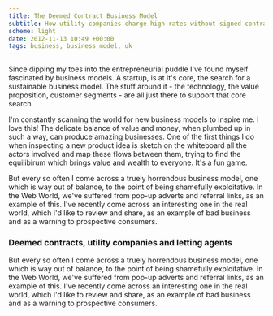 ```yaml
---
title: The Deemed Contract Business Model
subtitle: How utility companies charge high rates without signed contracts or consent
scheme: light
date: 2012-11-13 10:49 +00:00
tags: business, business model, uk
---
```


Since dipping my toes into the entrepreneurial puddle I've found myself fascinated by business models. A startup, is at it's core, the search for a sustainable business model. The stuff around it - the technology, the value proposition, customer segments - are all just there to support that core search.

I'm constantly scanning the world for new business models to inspire me. I love this! The delicate balance of value and money, when plumbed up in such a way, can produce amazing businesses.
One of the first things I do when inspecting a new product idea is sketch on the whiteboard all the actors involved and map these flows between them, trying to find the equilibirum which brings value and wealth to everyone. It's a fun game.

But every so often I come across a truely horrendous business model, one which is way out of balance, to the point of being shamefully exploitative. In the Web World, we've suffered from pop-up adverts and referral links, as an example of this.
I've recently come across an interesting one in the real world, which I'd like to review and share, as an example of bad business and as a warning to prospective consumers.

### Deemed contracts, utility companies and letting agents ###

But every so often I come across a truely horrendous business model, one which is way out of balance, to the point of being shamefully exploitative. In the Web World, we've suffered from pop-up adverts and referral links, as an example of this.
I've recently come across an interesting one in the real world, which I'd like to review and share, as an example of bad business and as a warning to prospective consumers.
